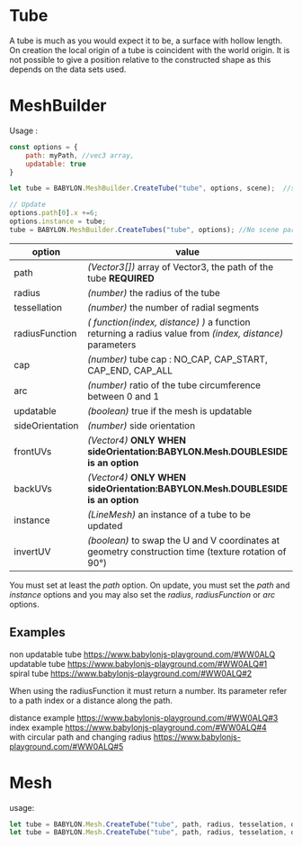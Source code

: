 # Tube
A tube is much as you would expect it to be, a surface with  hollow length.  
On creation the local origin of a tube is coincident with the world origin. It is not possible to give a position relative to the constructed shape as this depends on the data sets used.

# MeshBuilder
Usage :
```javascript
const options = {
    path: myPath, //vec3 array,
    updatable: true
}

let tube = BABYLON.MeshBuilder.CreateTube("tube", options, scene);  //scene is optional and defaults to the current scene

// Update
options.path[0].x +=6; 
options.instance = tube;
tube = BABYLON.MeshBuilder.CreateTubes("tube", options); //No scene parameter when using instance
```

option|value|default value
--------|-----|-------------
path|_(Vector3[])_  array of Vector3, the path of the tube **REQUIRED** |
radius|_(number)_  the radius of the tube|1
tessellation|_(number)_  the number of radial segments|64
radiusFunction|_( function(index, distance) )_  a function returning a radius value from _(index, distance)_ parameters|null
cap|_(number)_ tube cap : NO_CAP, CAP_START, CAP_END, CAP_ALL|NO_CAP
arc|_(number)_ ratio of the tube circumference between 0 and 1|1
updatable|_(boolean)_ true if the mesh is updatable|false
sideOrientation|_(number)_ side orientation|DEFAULTSIDE
frontUVs|_(Vector4)_  **ONLY WHEN sideOrientation:BABYLON.Mesh.DOUBLESIDE is an option** | Vector4(0,0, 1,1) 
backUVs|_(Vector4)_  **ONLY WHEN sideOrientation:BABYLON.Mesh.DOUBLESIDE is an option** | Vector4(0,0, 1,1) 
instance|_(LineMesh)_ an instance of a tube to be updated|null
invertUV|_(boolean)_ to swap the U and V coordinates at geometry construction time (texture rotation of 90°)|false  

You must set at least the _path_ option.
On update, you must set the _path_ and _instance_ options and you may also set the _radius_, _radiusFunction_ or _arc_ options.

## Examples
non updatable tube https://www.babylonjs-playground.com/#WW0ALQ  
updatable tube https://www.babylonjs-playground.com/#WW0ALQ#1  
spiral tube https://www.babylonjs-playground.com/#WW0ALQ#2  

When using the radiusFunction it must return a number. Its parameter refer to a path index or a distance along the path. 

distance example https://www.babylonjs-playground.com/#WW0ALQ#3  
index example  https://www.babylonjs-playground.com/#WW0ALQ#4  
with circular path and changing radius https://www.babylonjs-playground.com/#WW0ALQ#5  

# Mesh
usage: 
```javascript
let tube = BABYLON.Mesh.CreateTube("tube", path, radius, tesselation, optional radiusFunction, cap, scene);
let tube = BABYLON.Mesh.CreateTube("tube", path, radius, tesselation, optional radiusFunction, cap, scene, updatable, sideOrientation, instance); //optional parameters after scene
```
